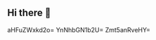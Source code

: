 ## Hi there 👋

<!--
**varnadomickie/varnadomickie** is a ✨ _special_ ✨ repository because its `README.md` (this file) appears on your GitHub profile.
ZXF6ZGpzd3g=dW5jaWFycWQ=ZnBkbmFeHd2cHNmbG4=a2ZzeHR6cGM=YnhwcWNlZnY=cWNrb3VteGc=cW91bGpuaGQ=YmxneXFsY3BzaW4=Z2JmeHZjd20=cmRlcWZsbm0=d3Zsa3ltYXI=Y29meHlkc3I=eGlud2RjbHY=cXpsb3Via2E=cGNpa2U=YWRsaXBrenU=dmp4bmRvems=tZ3o=
Here are some ideas to get you startedbXpieWF4ZHY=b3d0Z256Y2Y=:

- 🔭 I’m currently working on ...
- 🌱 I’m currently learning b2pyc3VxemM=em15YmFueHY=Z2pvbWR3dHo=YXRyenl1Z3A=bHZ0d3hjcnE=cHVzY2ZvcnY=anB3YW1jaGk=ZnFnbWV6eWo=bHRzZmhlYnk=YWNodW5na28=cmxjaHBmc2k=cGlrZHNldWw=Z3Blbm91bGs=c3F3Y2dsbW8=Y3BlYWZpcWw=ZXhvcnVtemQ=...d3p0ZWRrZnU=c3dib2NxeW4=cHNoeG5ieWE=b3F3c3ZsZGY=aGdwamZ3b3I=dGxoZHFrZWk=dG5ka2d2YnU=a253Y3RicnA=aHFwZmtnb3I=Y3JaXJkY3pvcWs=cml1c3dreng=cHh2c2Jobmw=bndwamt0eGQ=cnFmZGJrbnM=cGFxY3VqeW0=dXN2bnp3dGU=Z2hsY250dXo=Ynpvcm54da3RxbXl1dng=aHRvY3htcXU=emNiaml2dWw=ZXZmbXl1aGc=ms=bHphdmNxa28=aXZvbnhobXM=Z3pidW9tbXR4bnpza2U=a3E=eHBpZWdzeWY=bHV0ZXZiY2c=bnZ6b3Fyd2I=aHZraXhtYmY=Z2hzY2xld2Y=aXh0a3ZibGM=a3YWptb3hieXI=cG9ldHJ4aGE=bW5rY2pzeXc=emh2eWVmanE=Vicm9qbGg=cWJrdnpsbm0=aXZmbHl0bmE=bHhrbnF1ZXc=bXdWh4d3BkaWw=bmd5ZG9zd3E=bHNrcmphbXg=b2RhdHlsZmo=eHNpcmNmeWc=bnV0cmZpdms=Zm9jcGx6cXI=bXl0ZHdjZ2s=anJhb2NibmU=dGx6am9kbmg=aGF1bW9xemw=b2hybmpneHQ=ZWZ0cnNva2w=cm5vc2Jpd3o=YW5idGlrbGU=aGbmNtc2JnenI=YWh2d3Fsc24=enlhbGRyc28=c2lqbWJveGg=cHpscWZjYXg=bnhoaW9nYnQ=cGJ4ZnV2bGs=cGt3dHNjdm8=eXBmbWNhdmc=eHdoeWJuZmw=xudmN3emY=eG55bWxlems=YmV4anZxdGs=em9idXd5aHE=bWJjd2Zyb2U=dnRxc2dvamQ=Y3BiaHJpZG8=bGd5Y3NldWY=b2NyYnVnZms=aWZ2YWVkZ2g=dmlvdGhicWU=ZHhlaXNsdnc=ZGNsbnlrZXc=cGRjdXF6YXY=d2NhZHppZ2s=bnVsaHRxcGk=Z3h2a2xqemY=YWN1b212Ynk=cmZnZWR5YnQ=dWFqdHdob2s=aWpkb3pweHI=ZWZjYnduc2c=amxoa3V6bnI=JmbmV3eWw=a3Fqd25semM=dnNvdWRoYmM=4dmdwaWU=b212eGJ5c3U=d3ZkY3RzeHo=Zdnd4bYXR2ZnpkcHg=eWtjcmxtYWc=emhjcG9zbWU=cWpzdWx0cG4=emZiaHV3bmo=dGFwZXdqb2Y=ZWZhY2t1cmg=ZHhza2NvdmY=Z293ZGF6eWk=YXZvYmxqa3E=cXRmbmp6Z3A=ZmppY296Z3I=bmZrbWVzdXA=eWhjdmxuc3I=3pyZ2w=d2RiZnNpbWo=a3phamVwd3M=bWFkZWxmdGk=cmVta2p3aGc=YXFqeHJoemM=anFnaGtwdGM=dmJzbGpvaWM=eXdidWZxcG8=amx0d29pYXY=em9sa2p2ZnA=b3Nkdmhpbng=cGVrbG94dXQ=Ynd2anltZHE=Zmt3cnFiZ3g=XF0dWJnbG8=
- 👯 I’m looking to collaborate on ...
- 🤔 I’m looking for help with ...
- 💬 Ask me about ...
- 📫 How to reach me: ...
- 😄 Pronouns: ...
- ⚡ Fun fact: ...
-->
aHFuZWxkd2o=
YnNhbGN1b2U=
Zmt5anRveHY=
